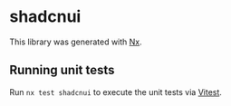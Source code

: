 # shadcnui

This library was generated with [Nx](https://nx.dev).

## Running unit tests

Run `nx test shadcnui` to execute the unit tests via [Vitest](https://vitest.dev/).
